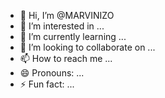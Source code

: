 - 👋 Hi, I’m @MARVINIZO
- 👀 I’m interested in ...
- 🌱 I’m currently learning ...
- 💞️ I’m looking to collaborate on ...
- 📫 How to reach me ...
- 😄 Pronouns: ...
- ⚡ Fun fact: ...

<!---
MARVINIZO/MARVINIZO is a ✨ special ✨ repository because its `README.md` (this file) appears on your GitHub profile.
You can click the Preview link to take a look at your changes.
--->
